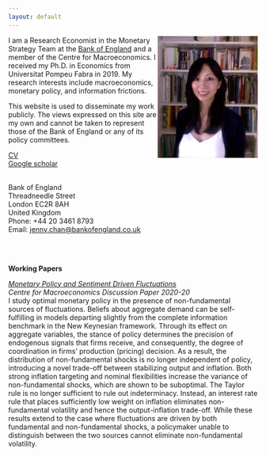 ```yaml
---
layout: default
---
```

<head>
  <title>Jenny Chan | Bank of England</title>
  <meta  name="Description"   content="jenny chan upf economics phd candidate">
</head>

<p align="center">
  <img width="40%" height="40%" src="/assets/Final_1_mod4.jpg" align="right">
</p>

I am a Research Economist in the Monetary Strategy Team at the [Bank of England](https://www.bankofengland.co.uk/) and a member of the Centre for Macroeconomics. I received my Ph.D. in Economics from Universitat Pompeu Fabra in 2019. My research interests include macroeconomics, monetary policy, and information frictions. <br> 

This website is used to disseminate my work publicly. The views expressed on this site are my own and cannot be taken to represent those of the Bank of England or any of its policy committees. 
<br>

[CV](https://www.dropbox.com/s/utflwqdqxadxkkv/CV_JChan_new3.pdf?dl=0) <br>
[Google scholar](https://scholar.google.com/citations?user=dgKcbZoAAAAJ&hl=en) <br>
<br> 

Bank of England <br>
Threadneedle Street <br>
London EC2R 8AH <br>
United Kingdom <br>
Phone: +44 20 3461 8793 <br>
Email: jenny.chan@bankofengland.co.uk <br>

<br> <br>

**Working Papers**

*[Monetary Policy and Sentiment Driven Fluctuations](http://www.centreformacroeconomics.ac.uk/Discussion-Papers/2020/CFMDP2020-20-Paper.pdf)* <br> 
*Centre for Macroeconomics Discussion Paper 2020-20* <br>
I study optimal monetary policy in the presence of non-fundamental sources of fluctuations. Beliefs about aggregate demand can be self-fulfilling in models departing slightly from the complete information benchmark in the New Keynesian framework. Through its effect on aggregate variables, the stance of policy determines the precision of endogenous signals that firms receive, and consequently, the degree of coordination in firms’ production (pricing) decision. As a result, the distribution of non-fundamental shocks is no longer independent of policy, introducing a novel trade-off between stabilizing output and inflation. Both strong inflation targeting and nominal flexibilities increase the variance of non-fundamental shocks, which are shown to be suboptimal. The Taylor rule is no longer sufficient to rule out indeterminacy. Instead, an interest rate rule that places sufficiently low weight on inflation eliminates non-fundamental volatility and hence the output-inflation trade-off. While these results extend to the case where fluctuations are driven by both fundamental and non-fundamental shocks, a policymaker unable to distinguish between the two sources cannot eliminate non-fundamental volatility. <br> <br>

<!--
Presentations: *ESCB Workshop on Monetary Economics (upcoming), Bank of Finland and CEPR 2020 Joint Conference on Monetary Policy Tools and Their impact on the Macroeconomy (upcoming), EEA 2020, 18th Workshop on Macroeconomic Dynamics at the Universita di Pavia, SAEe 2018, XXIII Workshop on Dynamic Macroeconomics at Universidade de Vigo*
<br> 
 

<br> <br> 

Here is my [CV](https://www.dropbox.com/s/utflwqdqxadxkkv/CV_JChan_new3.pdf?dl=0) and [job market paper](https://www.dropbox.com/s/i4abv19xblmy6ve/main.pdf?dl=0).

Here's how you link to a [webpage in your site](/teaching/), and
here's a link to an [external site](https://www.google.com)

**Upcoming Presentations**

My CV is available [here](https://www.dropbox.com/s/isg6wnh2tpoqafm/ChanJ_BriefCV.pdf?dl=0)
-->
